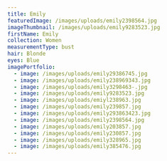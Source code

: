 ```yaml
---
title: Emily
featuredImage: /images/uploads/emily2398564.jpg
imageThumbnail: /images/uploads/emily9283523.jpg
firstName: Emily
collection: Women
measurementType: bust
hair: Blonde
eyes: Blue
imagePortfolio:
  - image: /images/uploads/emily29386745.jpg
  - image: /images/uploads/emily238969343.jpg
  - image: /images/uploads/emily3298463-.jpg
  - image: /images/uploads/emily9283523.jpg
  - image: /images/uploads/emiyl238963.jpg
  - image: /images/uploads/emily239857.jpg
  - image: /images/uploads/emily293863423.jpg
  - image: /images/uploads/emily2398564.jpg
  - image: /images/uploads/emily203857.jpg
  - image: /images/uploads/emily230857.jpg
  - image: /images/uploads/emily328965.jpg
  - image: /images/uploads/emily385476.jpg
---
```


